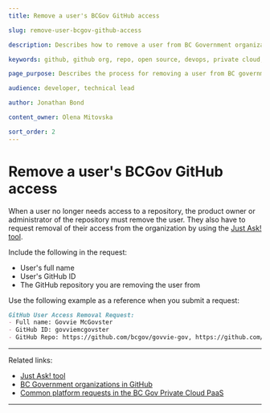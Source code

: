 ```yaml
---
title: Remove a user's BCGov GitHub access

slug: remove-user-bcgov-github-access

description: Describes how to remove a user from BC Government organizations in GitHub.

keywords: github, github org, repo, open source, devops, private cloud, openshift, github enterprise, access removal, remove access, user access

page_purpose: Describes the process for removing a user from BC government organizations in GitHub using the Just Ask! tool.

audience: developer, technical lead

author: Jonathan Bond

content_owner: Olena Mitovska

sort_order: 2
---
```


# Remove a user's BCGov GitHub access

When a user no longer needs access to a repository, the product owner or administrator of the repository must remove the user. They also have to request removal of their access from the organization by using the [Just Ask! tool](https://just-ask-web-bdec76-prod.apps.silver.devops.gov.bc.ca/).

Include the following in the request:

* User's full name
* User's GitHub ID
* The GitHub repository you are removing the user from

Use the following example as a reference when you submit a request:

```markdown
GitHub User Access Removal Request:
- Full name: Govvie McGovster
- GitHub ID: govviemcgovster
- GitHub Repo: https://github.com/bcgov/govvie-gov, https://github.com/bcgov/govviest-gov
```
---
Related links:
* [Just Ask! tool](https://just-ask-web-bdec76-prod.apps.silver.devops.gov.bc.ca/)
* [BC Government organizations in GitHub](/bc-government-organizations-in-github/)
* [Common platform requests in the BC Gov Private Cloud PaaS](%WORDPRESS_BASE_URL%/private-cloud/support-and-community/devops-requests-in-the-bc-gov-private-cloud-paas/)

---
